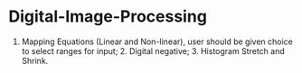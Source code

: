 # Digital-Image-Processing
1. Mapping Equations (Linear and Non-linear), user should be given choice to select ranges for input; 2. Digital negative; 3. Histogram Stretch and Shrink.
